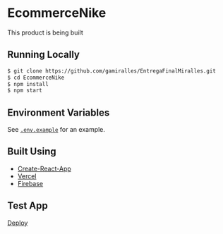 # EcommerceNike

This product is being built

## Running Locally

```bash
$ git clone https://github.com/gamiralles/EntregaFinalMiralles.git
$ cd EcommerceNike
$ npm install
$ npm start
```

## Environment Variables

See [`.env.example`](https://github.com/gamiralles/EntregaFinalMiralles.git) for an example.

## Built Using

- [Create-React-App](https://create-react-app.dev/)
- [Vercel](https://vercel.com)
- [Firebase](https://firebase.com)

## Test App 

[Deploy](https://ecommercenike.vercel.app/)
